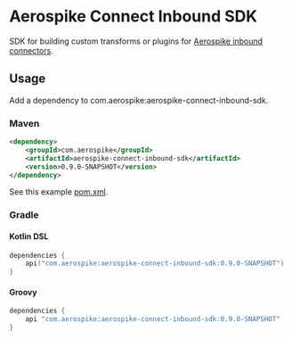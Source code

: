 # Aerospike Connect Inbound SDK

SDK for building custom transforms or plugins for 
[Aerospike inbound connectors](https://www.aerospike.com/docs/connect/index.html).

## Usage

Add a dependency to com.aerospike:aerospike-connect-inbound-sdk.

### Maven

```xml
<dependency>
    <groupId>com.aerospike</groupId>
    <artifactId>aerospike-connect-inbound-sdk</artifactId>
    <version>0.9.0-SNAPSHOT</version>
</dependency>
```

See this example [pom.xml](examples/kafka/pom.xml).

### Gradle

#### Kotlin DSL

```kotlin
dependencies {
    api("com.aerospike:aerospike-connect-inbound-sdk:0.9.0-SNAPSHOT")
}
```

#### Groovy

```groovy
dependencies {
    api "com.aerospike:aerospike-connect-inbound-sdk:0.9.0-SNAPSHOT"
}
```